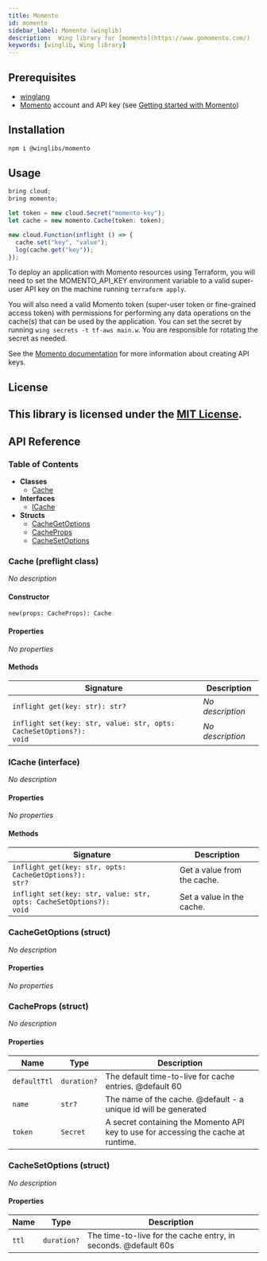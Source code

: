 ```yaml
---
title: Momento
id: momento
sidebar_label: Momento (winglib)
description:  Wing library for [momento](https://www.gomomento.com/)
keywords: [winglib, Wing library]
---
```

## Prerequisites

* [winglang](https://winglang.io)
* [Momento](https://www.gomomento.com/) account and API key (see [Getting started with Momento](https://docs.momentohq.com/cache/getting-started))

## Installation

```sh
npm i @winglibs/momento
```

## Usage

```js
bring cloud;
bring momento;

let token = new cloud.Secret("momento-key");
let cache = new momento.Cache(token: token);

new cloud.Function(inflight () => {
  cache.set("key", "value");
  log(cache.get("key"));
});
```

To deploy an application with Momento resources using Terraform, you will need to set the MOMENTO_API_KEY environment variable to a valid super-user API key on the machine running `terraform apply`.

You will also need a valid Momento token (super-user token or fine-grained access token) with permissions for performing any data operations on the cache(s) that can be used by the application.
You can set the secret by running `wing secrets -t tf-aws main.w`.
You are responsible for rotating the secret as needed.

See the [Momento documentation](https://docs.momentohq.com/cache/develop/authentication/api-keys) for more information about creating API keys.

## License

This library is licensed under the [MIT License](./LICENSE).
---
## API Reference

### Table of Contents

- **Classes**
  - <a href="#@winglibs/momento.Cache">Cache</a>
- **Interfaces**
  - <a href="#@winglibs/momento.ICache">ICache</a>
- **Structs**
  - <a href="#@winglibs/momento.CacheGetOptions">CacheGetOptions</a>
  - <a href="#@winglibs/momento.CacheProps">CacheProps</a>
  - <a href="#@winglibs/momento.CacheSetOptions">CacheSetOptions</a>

### Cache (preflight class) <a class="wing-docs-anchor" id="@winglibs/momento.Cache"></a>

*No description*

#### Constructor

```
new(props: CacheProps): Cache
```

#### Properties

*No properties*

#### Methods

| **Signature** | **Description** |
| --- | --- |
| <code>inflight get(key: str): str?</code> | *No description* |
| <code>inflight set(key: str, value: str, opts: CacheSetOptions?): void</code> | *No description* |

### ICache (interface) <a class="wing-docs-anchor" id="@winglibs/momento.ICache"></a>

*No description*

#### Properties

*No properties*

#### Methods

| **Signature** | **Description** |
| --- | --- |
| <code>inflight get(key: str, opts: CacheGetOptions?): str?</code> | Get a value from the cache. |
| <code>inflight set(key: str, value: str, opts: CacheSetOptions?): void</code> | Set a value in the cache. |

### CacheGetOptions (struct) <a class="wing-docs-anchor" id="@winglibs/momento.CacheGetOptions"></a>

*No description*

#### Properties

*No properties*

### CacheProps (struct) <a class="wing-docs-anchor" id="@winglibs/momento.CacheProps"></a>

*No description*

#### Properties

| **Name** | **Type** | **Description** |
| --- | --- | --- |
| <code>defaultTtl</code> | <code>duration?</code> | The default time-to-live for cache entries. @default 60 |
| <code>name</code> | <code>str?</code> | The name of the cache. @default - a unique id will be generated |
| <code>token</code> | <code>Secret</code> | A secret containing the Momento API key to use for accessing the cache at runtime. |

### CacheSetOptions (struct) <a class="wing-docs-anchor" id="@winglibs/momento.CacheSetOptions"></a>

*No description*

#### Properties

| **Name** | **Type** | **Description** |
| --- | --- | --- |
| <code>ttl</code> | <code>duration?</code> | The time-to-live for the cache entry, in seconds. @default 60s |


